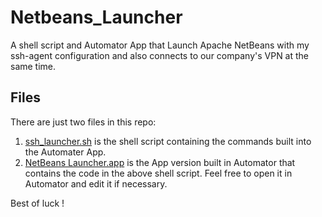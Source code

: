 # Netbeans_Launcher
A shell script and Automator App that Launch Apache NetBeans with my ssh-agent configuration and also connects to our company's VPN at the same time.

## Files
There are just two files in this repo:
1. [ssh_launcher.sh](https://raw.githubusercontent.com/pyhammond/Netbeans_Launcher/main/ssh_launcher.sh "Raw Shell Code") is the shell script containing the commands built into the Automater App.
2. [NetBeans Launcher.app](https://github.com/pyhammond/Netbeans_Launcher/raw/main/NetBeans%20Launcher.zip "Zipped MacOS App") is the App version built in Automator that contains the code in the above shell script.  Feel free to open it in Automator and edit it if necessary.

Best of luck !
